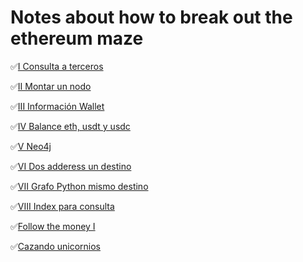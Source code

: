 # Notes about how to break out the ethereum maze

✅[I Consulta a terceros](ApiAndMore.md)

✅[II Montar un nodo](./node.md)

✅[III Información Wallet](./accounttype.py)

✅[IV Balance eth, usdt y usdc](./balanceall.py)

✅[V Neo4j](./neo4j.md)

✅[VI Dos adderess un destino](./destinounicoV2.py)

✅[VII Grafo Python mismo destino](./grafinteract.py)

✅[VIII Index para consulta](./indexeador.py)

✅[Follow the money I](./trackv2.py)

✅[Cazando unicornios](./swap.py)